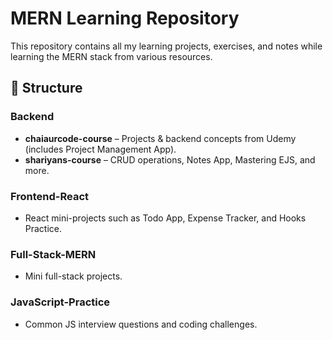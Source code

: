 # MERN Learning Repository

This repository contains all my learning projects, exercises, and notes while learning the MERN stack from various resources.

## 📂 Structure

### Backend
- **chaiaurcode-course** – Projects & backend concepts from Udemy (includes Project Management App).
- **shariyans-course** – CRUD operations, Notes App, Mastering EJS, and more.

### Frontend-React
- React mini-projects such as Todo App, Expense Tracker, and Hooks Practice.

### Full-Stack-MERN
- Mini full-stack projects.

### JavaScript-Practice
- Common JS interview questions and coding challenges.
